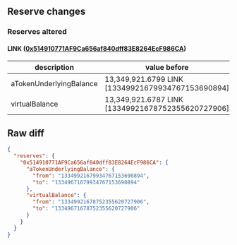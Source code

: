 ## Reserve changes

### Reserves altered

#### LINK ([0x514910771AF9Ca656af840dff83E8264EcF986CA](https://etherscan.io/address/0x514910771AF9Ca656af840dff83E8264EcF986CA))

| description | value before | value after |
| --- | --- | --- |
| aTokenUnderlyingBalance | 13,349,921.6799 LINK [13349921679934767153690894] | 13,349,671.6799 LINK [13349671679934767153690894] |
| virtualBalance | 13,349,921.6787 LINK [13349921678752355620727906] | 13,349,671.6787 LINK [13349671678752355620727906] |


## Raw diff

```json
{
  "reserves": {
    "0x514910771AF9Ca656af840dff83E8264EcF986CA": {
      "aTokenUnderlyingBalance": {
        "from": "13349921679934767153690894",
        "to": "13349671679934767153690894"
      },
      "virtualBalance": {
        "from": "13349921678752355620727906",
        "to": "13349671678752355620727906"
      }
    }
  }
}
```
